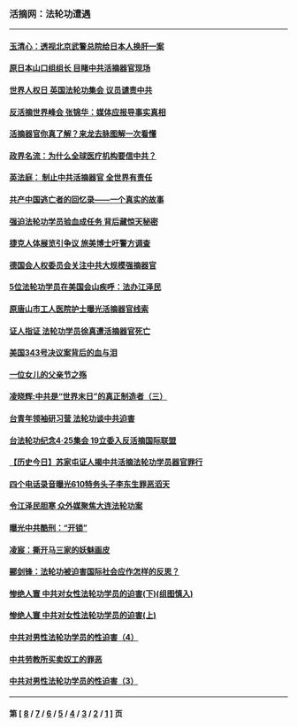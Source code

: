 ### 活摘网：法轮功遭遇
---
#### [玉清心：透视北京武警总院给日本人换肝一案](../../pages/nf5881/n13771978.md?01290430) 
#### [原日本山口组组长 目睹中共活摘器官现场](../../pages/nf5881/n13767360.md?01290430) 
#### [世界人权日 英国法轮功集会 议员谴责中共](../../pages/nf5881/n13431763.md?01290430) 
#### [反活摘世界峰会 张锦华：媒体应报导事实真相](../../pages/nf5881/n13278502.md?01290430) 
#### [活摘器官你真了解？来龙去脉图解一次看懂](../../pages/nf5881/n13013820.md?01290430) 
#### [政界名流：为什么全球医疗机构要信中共？](../../pages/nf5881/n11945479.md?01290430) 
#### [英法庭： 制止中共活摘器官 全世界有责任](../../pages/nf5881/n11330691.md?01290430) 
#### [共产中国逃亡者的回忆录——一个真实的故事](../../pages/nf5881/n10918649.md?01290430) 
#### [强迫法轮功学员验血成任务 背后藏惊天秘密](../../pages/nf5881/n4252384.md?01290430) 
#### [捷克人体展览引争议 旅美博士吁警方调查](../../pages/nf5881/n9429187.md?01290430) 
#### [德国会人权委员会关注中共大规模强摘器官](../../pages/nf5881/n8418950.md?01290430) 
#### [5位法轮功学员在美国会山疾呼：法办江泽民](../../pages/nf5881/n8101519.md?01290430) 
#### [原唐山市工人医院护士曝光活摘器官线索](../../pages/nf5881/n8076384.md?01290430) 
#### [证人指证 法轮功学员徐真遭活摘器官死亡](../../pages/nf5881/n8042467.md?01290430) 
#### [美国343号决议案背后的血与泪](../../pages/nf5881/n8020684.md?01290430) 
#### [一位女儿的父亲节之殇](../../pages/nf5881/n8014122.md?01290430) 
#### [凌晓辉:中共是“世界末日”的真正制造者（三）](../../pages/nf5881/n4210333.md?01290430) 
#### [台青年领袖研习营 法轮功谈中共迫害](../../pages/nf5881/n4141857.md?01290430) 
#### [台法轮功纪念4‧25集会 19立委入反活摘国际联盟](../../pages/nf5881/n4141821.md?01290430) 
#### [【历史今日】苏家屯证人揭中共活摘法轮功学员器官罪行](../../pages/nf5881/n4135912.md?01290430) 
#### [四个电话录音曝光610特务头子李东生罪恶滔天](../../pages/nf5881/n4040060.md?01290430) 
#### [令江泽民胆寒 众外媒聚焦大连法轮功案](../../pages/nf5881/n3932671.md?01290430) 
#### [曝光中共酷刑：“开锁”](../../pages/nf5881/n3889373.md?01290430) 
#### [凌宸：撕开马三家的妖魅画皮](../../pages/nf5881/n3849369.md?01290430) 
#### [郦剑锋：法轮功被迫害国际社会应作怎样的反思？](../../pages/nf5881/n3824560.md?01290430) 
#### [惨绝人寰 中共对女性法轮功学员的迫害(下)(组图慎入)](../../pages/nf5881/n3816285.md?01290430) 
#### [惨绝人寰 中共对女性法轮功学员的迫害(上)](../../pages/nf5881/n3815374.md?01290430) 
#### [中共对男性法轮功学员的性迫害（4）](../../pages/nf5881/n3769144.md?01290430) 
#### [中共劳教所买卖奴工的罪恶](../../pages/nf5881/n3769378.md?01290430) 
#### [中共对男性法轮功学员的性迫害（3）](../../pages/nf5881/n3768231.md?01290430) 

---
#### 第 [ [8](./8.md?01290430) / [7](./7.md?01290430) / [6](./6.md?01290430) / [5](./5.md?01290430) / [4](./4.md?01290430) / [3](./3.md?01290430) / [2](./2.md?01290430) / [1](./1.md?01290430) ] 页
